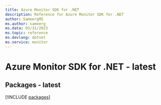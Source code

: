 ```yaml
---
title: Azure Monitor SDK for .NET
description: Reference for Azure Monitor SDK for .NET
author: SameergMS
ms.author: sameerg
ms.data: 03/31/2023
ms.topic: reference
ms.devlang: dotnet
ms.service: monitor
---
```

# Azure Monitor SDK for .NET - latest
## Packages - latest
[!INCLUDE [packages](monitor-index.md)]
